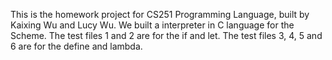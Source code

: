 
This is the homework project for CS251 Programming Language, built by Kaixing Wu and Lucy Wu. We built a interpreter in C language for the Scheme. 
The test files 1 and 2 are for the if and let.
The test files 3, 4, 5 and 6 are for the define and lambda.
